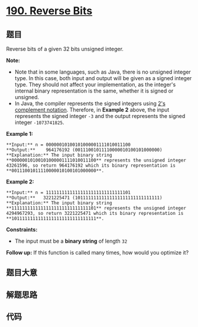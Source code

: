 # [190. Reverse Bits](https://leetcode.com/problems/reverse-bits)

## 题目

Reverse bits of a given 32 bits unsigned integer.

**Note:**

  * Note that in some languages, such as Java, there is no unsigned integer type. In this case, both input and output will be given as a signed integer type. They should not affect your implementation, as the integer's internal binary representation is the same, whether it is signed or unsigned.
  * In Java, the compiler represents the signed integers using [2's complement notation](https://en.wikipedia.org/wiki/Two%27s_complement). Therefore, in **Example 2** above, the input represents the signed integer `-3` and the output represents the signed integer `-1073741825`.



**Example 1:**

    
    
    **Input:** n = 00000010100101000001111010011100
    **Output:**    964176192 (00111001011110000010100101000000)
    **Explanation:** The input binary string **00000010100101000001111010011100** represents the unsigned integer 43261596, so return 964176192 which its binary representation is **00111001011110000010100101000000**.
    

**Example 2:**

    
    
    **Input:** n = 11111111111111111111111111111101
    **Output:**   3221225471 (10111111111111111111111111111111)
    **Explanation:** The input binary string **11111111111111111111111111111101** represents the unsigned integer 4294967293, so return 3221225471 which its binary representation is **10111111111111111111111111111111**.
    



**Constraints:**

  * The input must be a **binary string** of length `32`



**Follow up:** If this function is called many times, how would you optimize
it?


## 题目大意

## 解题思路

## 代码

```javascript

```
